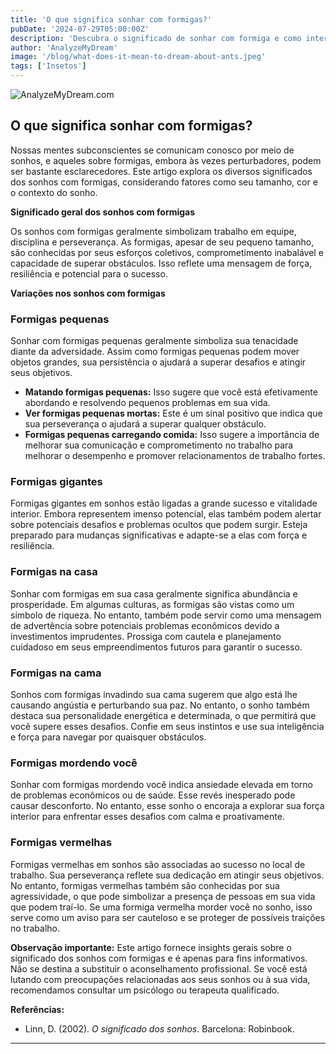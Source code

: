 ```yaml
---
title: 'O que significa sonhar com formigas?'
pubDate: '2024-07-29T05:00:00Z'
description: 'Descubra o significado de sonhar com formiga e como interpretar os diferentes contextos desses sonhos.'
author: 'AnalyzeMyDream'
image: '/blog/what-does-it-mean-to-dream-about-ants.jpeg'
tags: ['Insetos']
---
```


![AnalyzeMyDream.com](/blog/what-does-it-mean-to-dream-about-ants.jpeg)

## O que significa sonhar com formigas?

Nossas mentes subconscientes se comunicam conosco por meio de sonhos, e aqueles sobre formigas, embora às vezes perturbadores, podem ser bastante esclarecedores. Este artigo explora os diversos significados dos sonhos com formigas, considerando fatores como seu tamanho, cor e o contexto do sonho.

**Significado geral dos sonhos com formigas**

Os sonhos com formigas geralmente simbolizam trabalho em equipe, disciplina e perseverança. As formigas, apesar de seu pequeno tamanho, são conhecidas por seus esforços coletivos, comprometimento inabalável e capacidade de superar obstáculos. Isso reflete uma mensagem de força, resiliência e potencial para o sucesso.

**Variações nos sonhos com formigas**

### Formigas pequenas

Sonhar com formigas pequenas geralmente simboliza sua tenacidade diante da adversidade. Assim como formigas pequenas podem mover objetos grandes, sua persistência o ajudará a superar desafios e atingir seus objetivos. 

- **Matando formigas pequenas:** Isso sugere que você está efetivamente abordando e resolvendo pequenos problemas em sua vida.
- **Ver formigas pequenas mortas:** Este é um sinal positivo que indica que sua perseverança o ajudará a superar qualquer obstáculo.
- **Formigas pequenas carregando comida:** Isso sugere a importância de melhorar sua comunicação e comprometimento no trabalho para melhorar o desempenho e promover relacionamentos de trabalho fortes.

### Formigas gigantes

Formigas gigantes em sonhos estão ligadas a grande sucesso e vitalidade interior. Embora representem imenso potencial, elas também podem alertar sobre potenciais desafios e problemas ocultos que podem surgir. Esteja preparado para mudanças significativas e adapte-se a elas com força e resiliência.

### Formigas na casa

Sonhar com formigas em sua casa geralmente significa abundância e prosperidade. Em algumas culturas, as formigas são vistas como um símbolo de riqueza. No entanto, também pode servir como uma mensagem de advertência sobre potenciais problemas econômicos devido a investimentos imprudentes. Prossiga com cautela e planejamento cuidadoso em seus empreendimentos futuros para garantir o sucesso.

### Formigas na cama

Sonhos com formigas invadindo sua cama sugerem que algo está lhe causando angústia e perturbando sua paz. No entanto, o sonho também destaca sua personalidade energética e determinada, o que permitirá que você supere esses desafios. Confie em seus instintos e use sua inteligência e força para navegar por quaisquer obstáculos.

### Formigas mordendo você

Sonhar com formigas mordendo você indica ansiedade elevada em torno de problemas econômicos ou de saúde. Esse revés inesperado pode causar desconforto. No entanto, esse sonho o encoraja a explorar sua força interior para enfrentar esses desafios com calma e proativamente.

### Formigas vermelhas

Formigas vermelhas em sonhos são associadas ao sucesso no local de trabalho. Sua perseverança reflete sua dedicação em atingir seus objetivos. No entanto, formigas vermelhas também são conhecidas por sua agressividade, o que pode simbolizar a presença de pessoas em sua vida que podem traí-lo. Se uma formiga vermelha morder você no sonho, isso serve como um aviso para ser cauteloso e se proteger de possíveis traições no trabalho.

**Observação importante:** Este artigo fornece insights gerais sobre o significado dos sonhos com formigas e é apenas para fins informativos. Não se destina a substituir o aconselhamento profissional. Se você está lutando com preocupações relacionadas aos seus sonhos ou à sua vida, recomendamos consultar um psicólogo ou terapeuta qualificado.

**Referências:**

* Linn, D. (2002). *O significado dos sonhos*. Barcelona: Robinbook.

---